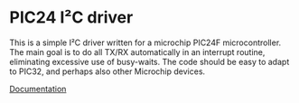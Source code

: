 PIC24 I²C driver
====
This is a simple I²C driver written for a microchip PIC24F microcontroller. The
main goal is to do all TX/RX automatically in an interrupt routine, eliminating
excessive use of busy-waits. The code should be easy to adapt to PIC32, and
perhaps also other Microchip devices.

[Documentation](http://misje.github.io/picDoc/)
